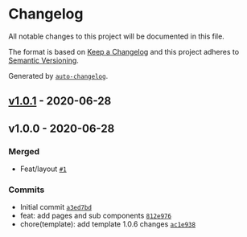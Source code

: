 # Changelog

All notable changes to this project will be documented in this file.

The format is based on [Keep a Changelog](https://keepachangelog.com/en/1.0.0/)
and this project adheres to [Semantic Versioning](https://semver.org/spec/v2.0.0.html).

Generated by [`auto-changelog`](https://github.com/CookPete/auto-changelog).

## [v1.0.1](https://github.com/kporten/kevinporten/compare/v1.0.0...v1.0.1) - 2020-06-28

## v1.0.0 - 2020-06-28

### Merged

- Feat/layout [`#1`](https://github.com/kporten/kevinporten/pull/1)

### Commits

- Initial commit [`a3ed7bd`](https://github.com/kporten/kevinporten/commit/a3ed7bd0b24e287694c47390ee86809b8bd4df0a)
- feat: add pages and sub components [`812e976`](https://github.com/kporten/kevinporten/commit/812e97611c94fc2ebd02327b58d4552d6102bf4d)
- chore(template): add template 1.0.6 changes [`ac1e938`](https://github.com/kporten/kevinporten/commit/ac1e93800beaf229a505337280c4bbb230b72d66)
